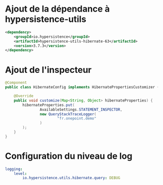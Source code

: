 # Ajout de la dépendance à hypersistence-utils

```xml
<dependency>
    <groupId>io.hypersistence</groupId>
    <artifactId>hypersistence-utils-hibernate-63</artifactId>
    <version>3.7.3</version>
</dependency>
```

# Ajout de l'inspecteur

```java
@Component
public class HibernateConfig implements HibernatePropertiesCustomizer {

	@Override
	public void customize(Map<String, Object> hibernateProperties) {
		hibernateProperties.put(
				AvailableSettings.STATEMENT_INSPECTOR,
				new QueryStackTraceLogger(
						"fr.onepoint.demo"
				)
		);
	}
}
```

# Configuration du niveau de log

```yaml
logging:
    level:
        io.hypersistence.utils.hibernate.query: DEBUG
```
